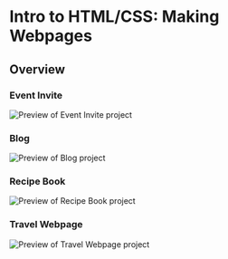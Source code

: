 # Intro to HTML/CSS: Making Webpages
## Overview
### Event Invite
![Preview of Event Invite project](https://image.prntscr.com/image/ovTJDosbTYSGlXNyR0yYPA.png)
### Blog
![Preview of Blog project](https://image.prntscr.com/image/LEp4dFAPRuaonsF7wICJ3A.png)
### Recipe Book
![Preview of Recipe Book project](https://image.prntscr.com/image/u_YbB3CGSGiSTYJ0B4lnpg.png)
### Travel Webpage
![Preview of Travel Webpage project](https://image.prntscr.com/image/ZjvVFkjkQhWg2EAdCMwBrQ.png)
